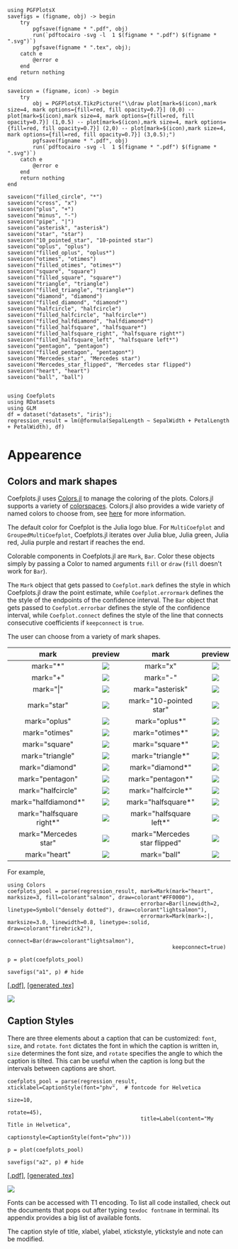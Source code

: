 ```@setup pgf
using PGFPlotsX
savefigs = (figname, obj) -> begin
    try
        pgfsave(figname * ".pdf", obj)
        run(`pdftocairo -svg -l  1 $(figname * ".pdf") $(figname * ".svg")`)
        pgfsave(figname * ".tex", obj);
    catch e
        @error e
    end
    return nothing
end

saveicon = (figname, icon) -> begin
    try
        obj = PGFPlotsX.TikzPicture("\\draw plot[mark=$(icon),mark size=4, mark options={fill=red, fill opacity=0.7}] (0,0) -- plot[mark=$(icon),mark size=4, mark options={fill=red, fill opacity=0.7}] (1,0.5) -- plot[mark=$(icon),mark size=4, mark options={fill=red, fill opacity=0.7}] (2,0) -- plot[mark=$(icon),mark size=4, mark options={fill=red, fill opacity=0.7}] (3,0.5);")
        pgfsave(figname * ".pdf", obj)
        run(`pdftocairo -svg -l  1 $(figname * ".pdf") $(figname * ".svg")`)
    catch e
        @error e
    end
    return nothing
end

saveicon("filled_circle", "*")
saveicon("cross", "x")
saveicon("plus", "+")
saveicon("minus", "-")
saveicon("pipe", "|")
saveicon("asterisk", "asterisk")
saveicon("star", "star")
saveicon("10_pointed_star", "10-pointed star")
saveicon("oplus", "oplus")
saveicon("filled_oplus", "oplus*")
saveicon("otimes", "otimes")
saveicon("filled_otimes", "otimes*")
saveicon("square", "square")
saveicon("filled_square", "square*")
saveicon("triangle", "triangle")
saveicon("filled_triangle", "triangle*")
saveicon("diamond", "diamond")
saveicon("filled_diamond", "diamond*")
saveicon("halfcircle", "halfcircle")
saveicon("filled_halfcircle", "halfcircle*")
saveicon("filled_halfdiamond", "halfdiamond*")
saveicon("filled_halfsquare", "halfsquare*")
saveicon("filled_halfsquare_right", "halfsquare right*")
saveicon("filled_halfsquare_left", "halfsquare left*")
saveicon("pentagon", "pentagon")
saveicon("filled_pentagon", "pentagon*")
saveicon("Mercedes_star", "Mercedes star")
saveicon("Mercedes_star_flipped", "Mercedes star flipped")
saveicon("heart", "heart")
saveicon("ball", "ball")


using Coefplots
using RDatasets
using GLM
df = dataset("datasets", "iris");
regression_result = lm(@formula(SepalLength ~ SepalWidth + PetalLength + PetalWidth), df)
```

# Appearence

## Colors and mark shapes

Coefplots.jl uses [Colors.jl](https://github.com/JuliaGraphics/Colors.jl) to manage the coloring of the plots. Colors.jl supports a variety of [colorspaces](http://juliagraphics.github.io/Colors.jl/stable/constructionandconversion/). Colors.jl also provides a wide variety of named colors to choose from, see [here](http://juliagraphics.github.io/Colors.jl/stable/namedcolors/) for more information. 

The default color for Coefplot is the Julia logo blue. For `MultiCoefplot` and `GroupedMultiCoefplot`, Coefplots.jl iterates over Julia blue, Julia green, Julia red, Julia purple and restart if reaches the end. 

Colorable components in Coefplots.jl are `Mark`, `Bar`. Color these objects simply by passing a Color to named arguments `fill` or `draw` (`fill` doesn't work for `Bar`). 

The `Mark` object that gets passed to `Coefplot.mark` defines the style in which Coefplots.jl draw the point estimate, while `Coefplot.errormark` defines the the style of the endpoints of the confidence interval. The `Bar` object that gets passed to `Coefplot.errorbar` defines the style of the confidence interval, while `Coefplot.connect` defines the style of the line that connects consecutive coefficients if `keepconnect` is `true`.

The user can choose from a variety of mark shapes.

| mark           |    preview | mark           |    preview |
|:--------------:|:----------:|:--------------:|:----------:|
|mark="*"        |![](filled_circle.svg) |mark="x"        |![](cross.svg) |
|mark="+"        |![](plus.svg) |mark="-"        |![](minus.svg) |
|mark="\|"       |![](pipe.svg) |mark="asterisk" |![](asterisk.svg) |
|mark="star"     |![](star.svg) |mark="10-pointed star"     |![](10_pointed_star.svg) |
|mark="oplus"     |![](oplus.svg) |mark="oplus*"     |![](filled_oplus.svg) |
|mark="otimes"     |![](otimes.svg) |mark="otimes*"     |![](filled_otimes.svg) |
|mark="square"     |![](square.svg) |mark="square*"     |![](filled_square.svg) |
|mark="triangle"     |![](triangle.svg) |mark="triangle*"     |![](filled_triangle.svg) |
|mark="diamond"     |![](diamond.svg) |mark="diamond*"     |![](filled_diamond.svg) |
|mark="pentagon"     |![](pentagon.svg) |mark="pentagon*"     |![](filled_pentagon.svg) |
|mark="halfcircle"     |![](halfcircle.svg) |mark="halfcircle*"     |![](filled_halfcircle.svg) |
|mark="halfdiamond*"     |![](filled_halfdiamond.svg) |mark="halfsquare*"     |![](filled_halfsquare.svg) |
|mark="halfsquare right*"     |![](filled_halfsquare_right.svg) |mark="halfsquare left*"     |![](filled_halfsquare_left.svg) |
|mark="Mercedes star"     |![](Mercedes_star.svg) |mark="Mercedes star flipped"     |![](Mercedes_star_flipped.svg) |
|mark="heart"     |![](heart.svg) |mark="ball"     |![](ball.svg) |

For example, 

```@example pgf
using Colors
coefplots_pool = parse(regression_result, mark=Mark(mark="heart", marksize=3, fill=colorant"salmon", draw=colorant"#FF0000"),
                                          errorbar=Bar(linewidth=2, linetype=Symbol("densely dotted"), draw=colorant"lightsalmon"),
                                          errormark=Mark(mark=:|, marksize=3.0, linewidth=0.8, linetype=:solid, draw=colorant"firebrick2"),
                                          connect=Bar(draw=colorant"lightsalmon"),
                                                    keepconnect=true)

p = plot(coefplots_pool)

savefigs("a1", p) # hide
```
[\[.pdf\]](a1.pdf), [\[generated .tex\]](a1.tex)

![](a1.svg)

## Caption Styles

There are three elements about a caption that can be customized: `font`, `size`, and `rotate`. `font` dictates the font in which the caption is written in, `size` determines the font size, and `rotate` specifies the angle to which the caption is tilted. This can be useful when the caption is long but the intervals between captions are short.

```@example pgf
coefplots_pool = parse(regression_result, xticklabel=CaptionStyle(font="phv",  # fontcode for Helvetica
                                                                  size=10,
                                                                  rotate=45),
                                          title=Label(content="My Title in Helvetica", 
                                                      captionstyle=CaptionStyle(font="phv")))

p = plot(coefplots_pool)

savefigs("a2", p) # hide
```
[\[.pdf\]](a2.pdf), [\[generated .tex\]](a2.tex)

![](a2.svg)

Fonts can be accessed with T1 encoding. To list all code installed, check out the documents that pops out after typing `texdoc fontname` in terminal. Its appendix provides a big list of available fonts.

The caption style of title, xlabel, ylabel, xtickstyle, ytickstyle and note can be modified.